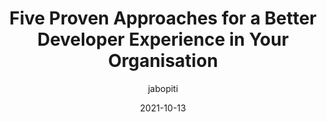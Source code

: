 ---
author: jabopiti
coauthor: tanjabach
date: 2021-10-13
permalink: false
publisher: thoughtworks
tags:
  - developer-experience
target_url: https://www.thoughtworks.com/en-de/insights/blog/experience-design/approaches-for-a-better-developer-experience
title: Five Proven Approaches for a Better Developer Experience in Your Organisation
---